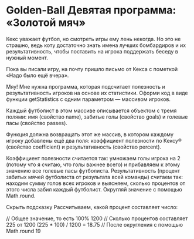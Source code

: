 # Golden-Ball Девятая программа: «Золотой мяч»

Кекс уважает футбол, но смотреть игры ему лень некогда. Но это не страшно, ведь коту достаточно знать имена лучших бомбардиров и их результативность, чтобы поставить на игрока поддержать беседу в нужный момент.

Пока вы писали игру, на почту пришло письмо от Кекса с пометкой «Надо было ещё вчера».

Мяу! Мне нужна программа, которая подсчитает полезность и результативность игроков на основе их статистики. Оформи код в виде функции getStatistics с одним параметром — массивом игроков.

Каждый футболист в этом массиве описывается объектом с тремя полями: имя (свойство name), забитые голы (свойство goals) и голевые пасы (свойство passes).

Функция должна возвращать этот же массив, в котором каждому игроку добавлены ещё два поля: коэффициент полезности по Кексу® (свойство coefficient) и результативность (свойство percent).

Коэффициент полезности считается так: умножаем голы игрока на 2 (потому что я считаю, что голы важнее всего) и прибавляем к этому значению все голевые пасы футболиста.
Результативность (процент забитых мячей футболиста от результата всей команды) считаем так: находим сумму голов всех игроков и выясняем, сколько процентов от этого числа забил каждый футболист. Округляй значение с помощью Math.round.


Скрыть подсказку
Рассчитываем, какой процент составляет число:

// Общее значение, то есть 100%
1200
// Сколько процентов составляет 225 от 1200
(225 * 100) / 1200 = 18.75
// После округления с помощью Math.round
19
